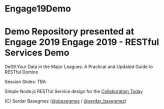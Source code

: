 # Engage19Demo
Demo Repository presented at Engage 2019
Engage 2019 - RESTful Services Demo
===================================

De09.Your Data in the Major Leagues: A Practical and Updated Guide to RESTful Domino 

Session Slides: TBA

Simple Node.js RESTful Service design for the [Collaboration Today](https://collaborationtoday.info)

(C) Serdar Basegmez ([@sbasegmez](https://twitter.com/sbasegmez) / [@serdar_basegmez](https://twitter.com/serdar_basegmez))

